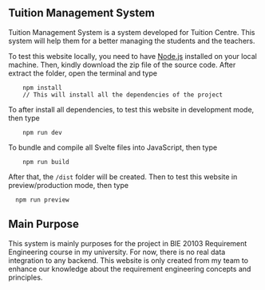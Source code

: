 ## **Tuition Management System**
Tuition Management System is a system developed for Tuition Centre. This system will help them for a better managing the students and the teachers.   

To test this website locally, you need to have [Node.js](https://nodejs.org/en/) installed on your local machine. Then, kindly download the zip file of the source code. After extract the folder, open the terminal and type

```Shell
	npm install
	// This will install all the dependencies of the project
```


To after install all dependencies, to test this website in development mode, then type

```Shell
  	npm run dev
```


To bundle and compile all Svelte files into JavaScript, then type

```Shell
  	npm run build
```


After that, the `/dist` folder will be created. Then to test this website in preview/production mode, then type

```Shell
  npm run preview
```


## **Main Purpose**
This system is mainly purposes for the project in BIE 20103 Requirement Engineering course in my university. For now, there is no real data integration to any backend. This website is only created from my team to enhance our knowledge about the requirement engineering concepts and principles.
